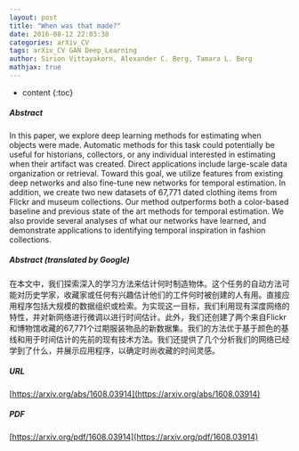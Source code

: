 ```yaml
---
layout: post
title: "When was that made?"
date: 2016-08-12 22:03:38
categories: arXiv_CV
tags: arXiv_CV GAN Deep_Learning
author: Sirion Vittayakorn, Alexander C. Berg, Tamara L. Berg
mathjax: true
---
```


* content
{:toc}

##### Abstract
In this paper, we explore deep learning methods for estimating when objects were made. Automatic methods for this task could potentially be useful for historians, collectors, or any individual interested in estimating when their artifact was created. Direct applications include large-scale data organization or retrieval. Toward this goal, we utilize features from existing deep networks and also fine-tune new networks for temporal estimation. In addition, we create two new datasets of 67,771 dated clothing items from Flickr and museum collections. Our method outperforms both a color-based baseline and previous state of the art methods for temporal estimation. We also provide several analyses of what our networks have learned, and demonstrate applications to identifying temporal inspiration in fashion collections.

##### Abstract (translated by Google)
在本文中，我们探索深入的学习方法来估计何时制造物体。这个任务的自动方法可能对历史学家，收藏家或任何有兴趣估计他们的工件何时被创建的人有用。直接应用程序包括大规模的数据组织或检索。为实现这一目标，我们利用现有深度网络的特性，并对新网络进行微调以进行时间估计。此外，我们还创建了两个来自Flickr和博物馆收藏的67,771个过期服装物品的新数据集。我们的方法优于基于颜色的基线和用于时间估计的先前的现有技术方法。我们还提供了几个分析我们的网络已经学到了什么，并展示应用程序，以确定时尚收藏的时间灵感。

##### URL
[https://arxiv.org/abs/1608.03914](https://arxiv.org/abs/1608.03914)

##### PDF
[https://arxiv.org/pdf/1608.03914](https://arxiv.org/pdf/1608.03914)

